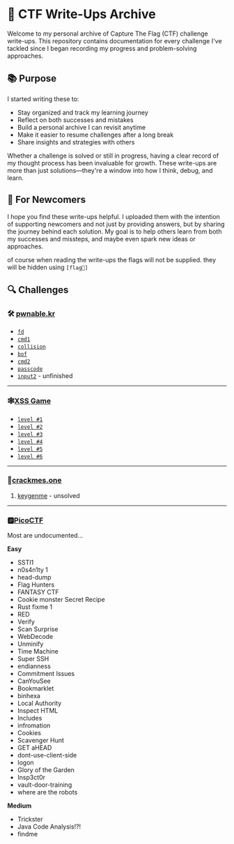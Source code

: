 # 🧠 CTF Write-Ups Archive

Welcome to my personal archive of Capture The Flag (CTF) challenge write-ups. This repository contains documentation for every challenge I've tackled since I began recording my progress and problem-solving approaches.

## 📚 Purpose

I started writing these to:

- Stay organized and track my learning journey
- Reflect on both successes and mistakes
- Build a personal archive I can revisit anytime
- Make it easier to resume challenges after a long break
- Share insights and strategies with others

Whether a challenge is solved or still in progress, having a clear record of my thought process has been invaluable for growth. These write-ups are more than just solutions—they're a window into how I think, debug, and learn.

## 🤝 For Newcomers

I hope you find these write-ups helpful. I uploaded them with the intention of supporting newcomers and not just by providing answers, but by sharing the journey behind each solution. My goal is to help others learn from both my successes and missteps, and maybe even spark new ideas or approaches.

of course when reading the write-ups the flags will not be supplied. they will be hidden using `[flag🤫]`

## 🔍 Challenges

### 🛠️ [pwnable.kr](http://pwnable.kr)
- [`fd`](./Pwnable.kr/fd.md)
- [`cmd1`](./Pwnable.kr/cmd1.md)
- [`collision`](./Pwnable.kr/collision.md)
- [`bof`](./Pwnable.kr/bof.md)
- [`cmd2`](./Pwnable.kr/cmd2.md)
- [`passcode`](./Pwnable.kr/passcode.md)
- [`input2`](./Pwnable.kr/input2.md) - unfinished

---
### 🕸️[XSS Game](https://xss-game.appspot.com/)
- [`level #1`](./XSS%20Game/Level%201.md)
- [`level #2`](./XSS%20Game/level%202)
- [`level #3`](./XSS%20Game/level%203)
- [`level #4`](./XSS%20Game/Level%204.md)
- [`level #5`](./XSS%20Game/Level%205.md)
- [`level #6`](./XSS%20Game/Level%206.md)

---

### 🍘[crackmes.one](https://crackmes.one)
1. [keygenme](./Crackmes.one/keygenme.md) - unsolved

---
### 🅿️[PicoCTF](https://picoctf.org) 
Most are undocumented...

**Easy**
- SSTI1
- n0s4n1ty 1
- head-dump
- Flag Hunters
- FANTASY CTF
- Cookie monster Secret Recipe
- Rust fixme 1
- RED
- Verify
- Scan Surprise
- WebDecode
- Unminify
- Time Machine
- Super SSH
- endianness
- Commitment Issues
- CanYouSee
- Bookmarklet
- binhexa
- Local Authority
- Inspect HTML
- Includes
- infromation
- Cookies
- Scavenger Hunt
- GET aHEAD
- dont-use-client-side
- logon
- Glory of the Garden
- Insp3ct0r
- vault-door-training
- where are the robots

**Medium**
- Trickster
- Java Code Analysis!?!
- findme
